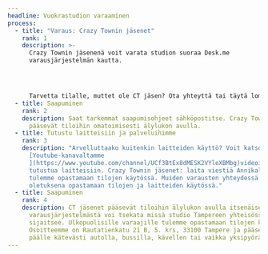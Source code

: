 ```yaml
---
headline: Vuokrastudion varaaminen
process:
  - title: "Varaus: Crazy Townin jäsenet"
    rank: 1
    description: >-
      Crazy Townin jäsenenä voit varata studion suoraa Desk.me
      varausjärjestelmän kautta.




      Tarvetta tilalle, muttet ole CT jäsen? Ota yhteyttä tai täytä lomake. Voit ottaa suoraan meihin yhteyttä (spostilla, viestillä tai soittamalla) tai täyttämällä yhteydenottolomakkeen. Olemme sinuun yhteydessä pikimmiten!
  - title: Saapuminen
    rank: 2
    description: Saat tarkemmat saapumisohjeet sähköpostitse. Crazy Townin jäsenet
      pääsevät tiloihin omatoimisesti älylukon avulla.
  - title: Tutustu laitteisiin ja palveluihimme
    rank: 3
    description: "Arvelluttaako kuitenkin laitteiden käyttö? Voit katsoa
      [Youtube-kanavaltamme
      ](https://www.youtube.com/channel/UCf3BtEx8dMESK2VYleXBMbg)videoita ja
      tutustua laitteisiin. Crazy Townin jäsenet: laita viestiä Annikalle niin
      tulemme opastamaan tilojen käytössä. Muiden varausten yhteydessä tulemme
      oletuksena opastamaan tilojen ja laitteiden käytössä."
  - title: Saapuminen
    rank: 4
    description: CT jäsenet pääsevät tiloihin älylukon avulla itsenäisesti. Desk.me
      varausjärjestelmästä voi tsekata missä studio Tampereen yhteisössä
      sijaitsee. Ulkopuolisille varaajille tulemme opastamaan tilojen käytössä.
      Osoitteemme on Rautatienkatu 21 B, 5. krs, 33100 Tampere ja pääset paikan
      päälle kätevästi autolla, bussilla, kävellen tai vaikka yksipyöräisellä!
---
```

